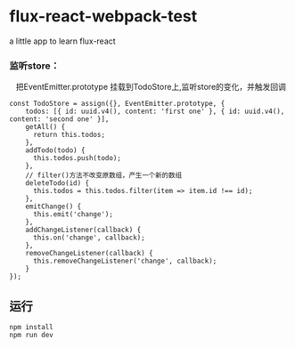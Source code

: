 # flux-react-webpack-test
a little app to learn flux-react

### 监听store：
    把EventEmitter.prototype 挂载到TodoStore上,监听store的变化，并触发回调
```
const TodoStore = assign({}, EventEmitter.prototype, {
    todos: [{ id: uuid.v4(), content: 'first one' }, { id: uuid.v4(), content: 'second one' }],
    getAll() {
      return this.todos;
    },
    addTodo(todo) {
      this.todos.push(todo);
    },
    // filter()方法不改变原数组，产生一个新的数组
    deleteTodo(id) {
      this.todos = this.todos.filter(item => item.id !== id);
    },
    emitChange() {
      this.emit('change');
    },
    addChangeListener(callback) {
      this.on('change', callback);
    },
    removeChangeListener(callback) {
      this.removeChangeListener('change', callback);
    }
});
```
## 运行
`npm install` <br>
`npm run dev`

